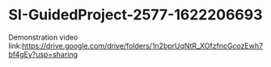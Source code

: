 # SI-GuidedProject-2577-1622206693
Demonstration video link:https://drive.google.com/drive/folders/1n2bprUqNtR_XOfzfncGcozEwh7bf4gEy?usp=sharing
